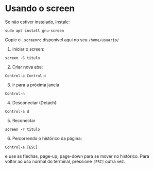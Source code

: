 # Usando o screen

Se não estiver instalado, instale:

`sudo apt install gnu-screen`

Copie o `.screenrc` disponível aqui no seu `/home/usuario/`

1. Iniciar o screen:

`screen -S titulo`

2. Criar nova aba:

`Control-a Control-c`

3. Ir para a próxima janela

`Control-n`

4. Desconectar (Detach)

`Control-a d`

5. Reconectar

`screen -r titulo`

6. Percorrendo o histórico da página:

`Control-a [ESC]`

e use as flechas, page-up, page-down para se mover no histórico.
Para voltar ao uso normal do terminal, pressione `[ESC]` outra vez.







